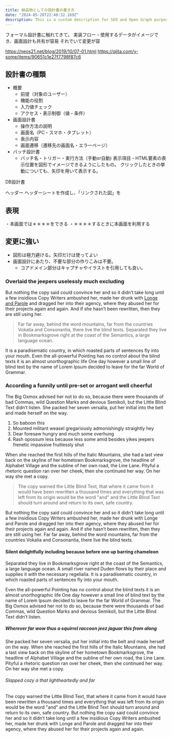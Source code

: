 ```yaml
---
title: 納品物としての設計書の書き方
date: "2024-05-28T22:40:32.169Z"
description: This is a custom description for SEO and Open Graph purposes, rather than the default generated excerpt. Simply add a description field to the frontmatter.
---
```


フォーマル設計書に触れてきて。
実装フロー・使用するデータがイメージでき、画面設計も共有が容易
それでいて変更が容

https://neos21.net/blog/2019/10/07-01.html
https://qiita.com/y-some/items/90651c1e27f7798f87c6
## 設計書の種類

- 概要
  - 前提（対象のユーザー）
  - 機能の役割
  - 入力値チェック
  - アクセス・表示制御（値・条件）
- 画面設計書
  - 操作方法の説明
  - 画面名（PC・スマホ・タブレット）
  - 表示内容
  - 画面遷移（遷移先の画面名・エラーページ）
- バッチ設計書
  - バッチ名・トリガー・実行方法（手動or自動)
表示項目・HTML要素の表示位置を図形でイメージできるようにしたもの。
クリックしたときの挙動についても、矢印を用いて表示する。

DB設計書

ヘッダー
ヘッダーシートを作成し、「リンクされた図」を

## 表現
・本画面では＊＊＊＊をできる
・＊＊＊＊するときに本画面を利用する


## 変更に強い
- 図形は極力避ける。矢印だけは使ってよい
- 画面設計にあたり、不要な部分の作りこみは不要。
  - コアドメイン部分はキャプチャやイラストを引用しても良い。

### Overlaid the jeepers uselessly much excluding

But nothing the copy said could convince her and so it didn’t take long until a
few insidious Copy Writers ambushed her, made her drunk with
[Longe and Parole](http://google.com) and dragged her into their agency, where
they abused her for their projects again and again. And if she hasn’t been
rewritten, then they are still using her.

> Far far away, behind the word mountains, far from the countries Vokalia and
> Consonantia, there live the blind texts. Separated they live in Bookmarksgrove
> right at the coast of the Semantics, a large language ocean.

It is a paradisematic country, in which roasted parts of sentences fly into your
mouth. Even the all-powerful Pointing has no control about the blind texts it is
an almost unorthographic life One day however a small line of blind text by the
name of Lorem Ipsum decided to leave for the far World of Grammar.

### According a funnily until pre-set or arrogant well cheerful

The Big Oxmox advised her not to do so, because there were thousands of bad
Commas, wild Question Marks and devious Semikoli, but the Little Blind Text
didn’t listen. She packed her seven versalia, put her initial into the belt and
made herself on the way.

1.  So baboon this
2.  Mounted militant weasel gregariously admonishingly straightly hey
3.  Dear foresaw hungry and much some overhung
4.  Rash opossum less because less some amid besides yikes jeepers frenetic
    impassive fruitlessly shut

When she reached the first hills of the Italic Mountains, she had a last view
back on the skyline of her hometown Bookmarksgrove, the headline of Alphabet
Village and the subline of her own road, the Line Lane. Pityful a rhetoric
question ran over her cheek, then she continued her way. On her way she met a
copy.

> The copy warned the Little Blind Text, that where it came from it would have
> been rewritten a thousand times and everything that was left from its origin
> would be the word "and" and the Little Blind Text should turn around and
> return to its own, safe country.

But nothing the copy said could convince her and so it didn’t take long until a
few insidious Copy Writers ambushed her, made her drunk with Longe and Parole
and dragged her into their agency, where they abused her for their projects
again and again. And if she hasn’t been rewritten, then they are still using
her. Far far away, behind the word mountains, far from the countries Vokalia and
Consonantia, there live the blind texts.

#### Silent delightfully including because before one up barring chameleon

Separated they live in Bookmarksgrove right at the coast of the Semantics, a
large language ocean. A small river named Duden flows by their place and
supplies it with the necessary regelialia. It is a paradisematic country, in
which roasted parts of sentences fly into your mouth.

Even the all-powerful Pointing has no control about the blind texts it is an
almost unorthographic life One day however a small line of blind text by the
name of Lorem Ipsum decided to leave for the far World of Grammar. The Big Oxmox
advised her not to do so, because there were thousands of bad Commas, wild
Question Marks and devious Semikoli, but the Little Blind Text didn’t listen.

##### Wherever far wow thus a squirrel raccoon jeez jaguar this from along

She packed her seven versalia, put her initial into the belt and made herself on
the way. When she reached the first hills of the Italic Mountains, she had a
last view back on the skyline of her hometown Bookmarksgrove, the headline of
Alphabet Village and the subline of her own road, the Line Lane. Pityful a
rhetoric question ran over her cheek, then she continued her way. On her way she
met a copy.

###### Slapped cozy a that lightheartedly and far

The copy warned the Little Blind Text, that where it came from it would have
been rewritten a thousand times and everything that was left from its origin
would be the word "and" and the Little Blind Text should turn around and return
to its own, safe country. But nothing the copy said could convince her and so it
didn’t take long until a few insidious Copy Writers ambushed her, made her drunk
with Longe and Parole and dragged her into their agency, where they abused her
for their projects again and again.
